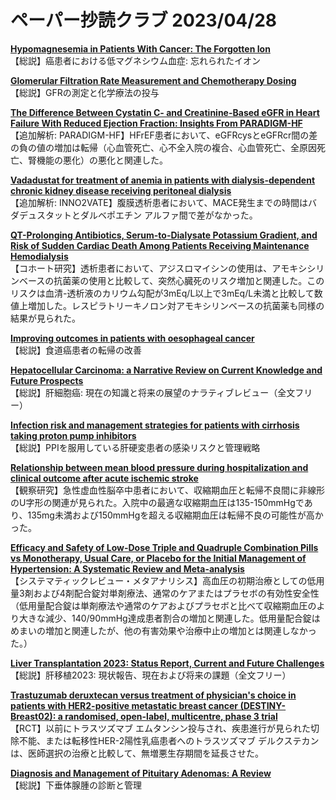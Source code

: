 # ペーパー抄読クラブ 2023/04/28

[**Hypomagnesemia in Patients With Cancer: The Forgotten Ion**](https://pubmed.ncbi.nlm.nih.gov/37086496/)  
【総説】癌患者における低マグネシウム血症: 忘れられたイオン

[**Glomerular Filtration Rate Measurement and Chemotherapy Dosing**](https://pubmed.ncbi.nlm.nih.gov/37086497/)  
【総説】GFRの測定と化学療法の投与

[**The Difference Between Cystatin C- and Creatinine-Based eGFR in Heart Failure With Reduced Ejection Fraction: Insights From PARADIGM-HF**](https://pubmed.ncbi.nlm.nih.gov/37086965/)  
【追加解析: PARADIGM-HF】HFrEF患者において、eGFRcysとeGFRcr間の差の負の値の増加は転帰（心血管死亡、心不全入院の複合、心血管死亡、全原因死亡、腎機能の悪化）の悪化と関連した。

[**Vadadustat for treatment of anemia in patients with dialysis-dependent chronic kidney disease receiving peritoneal dialysis**](https://pubmed.ncbi.nlm.nih.gov/37096396/)  
【追加解析: INNO2VATE】腹膜透析患者において、MACE発生までの時間はバダデュスタットとダルベポエチン アルファ間で差がなかった。

[**QT-Prolonging Antibiotics, Serum-to-Dialysate Potassium Gradient, and Risk of Sudden Cardiac Death Among Patients Receiving Maintenance Hemodialysis**](https://pubmed.ncbi.nlm.nih.gov/37113163/)  
【コホート研究】透析患者において、アジスロマイシンの使用は、アモキシシリンベースの抗菌薬の使用と比較して、突然心臓死のリスク増加と関連した。このリスクは血清-透析液のカリウム勾配が3mEq/L以上で3mEq/L未満と比較して数値上増加した。レスピラトリーキノロン対アモキシリンベースの抗菌薬も同様の結果が見られた。

[**Improving outcomes in patients with oesophageal cancer**](https://pubmed.ncbi.nlm.nih.gov/37085570/)  
【総説】食道癌患者の転帰の改善

[**Hepatocellular Carcinoma: a Narrative Review on Current Knowledge and Future Prospects**](https://pubmed.ncbi.nlm.nih.gov/37103744/)  
【総説】肝細胞癌: 現在の知識と将来の展望のナラティブレビュー（全文フリー）

[**Infection risk and management strategies for patients with cirrhosis taking proton pump inhibitors**](https://pubmed.ncbi.nlm.nih.gov/37105716/)  
【総説】PPIを服用している肝硬変患者の感染リスクと管理戦略

[**Relationship between mean blood pressure during hospitalization and clinical outcome after acute ischemic stroke**](https://pubmed.ncbi.nlm.nih.gov/37081452/)  
【観察研究】急性虚血性脳卒中患者において、収縮期血圧と転帰不良間に非線形のU字形の関連が見られた。入院中の最適な収縮期血圧は135-150mmHgであり、135mg未満および150mmHgを超える収縮期血圧は転帰不良の可能性が高かった。

[**Efficacy and Safety of Low-Dose Triple and Quadruple Combination Pills vs Monotherapy, Usual Care, or Placebo for the Initial Management of Hypertension: A Systematic Review and Meta-analysis**](https://pubmed.ncbi.nlm.nih.gov/37099314/)  
【システマティックレビュー・メタアナリシス】高血圧の初期治療としての低用量3剤および4剤配合錠対単剤療法、通常のケアまたはプラセボの有効性安全性（低用量配合錠は単剤療法や通常のケアおよびプラセボと比べて収縮期血圧のより大きな減少、140/90mmHg達成患者割合の増加と関連した。低用量配合錠はめまいの増加と関連したが、他の有害効果や治療中止の増加とは関連しなかった。）

[**Liver Transplantation 2023: Status Report, Current and Future Challenges**](https://pubmed.ncbi.nlm.nih.gov/37084928/)  
【総説】肝移植2023: 現状報告、現在および将来の課題（全文フリー）

[**Trastuzumab deruxtecan versus treatment of physician's choice in patients with HER2-positive metastatic breast cancer (DESTINY-Breast02): a randomised, open-label, multicentre, phase 3 trial**](https://pubmed.ncbi.nlm.nih.gov/37086745/)  
【RCT】以前にトラスツズマブ エムタンシン投与され、疾患進行が見られた切除不能、または転移性HER-2陽性乳癌患者へのトラスツズマブ デルクステカンは、医師選択の治療と比較して、無増悪生存期間を延長させた。

[**Diagnosis and Management of Pituitary Adenomas: A Review**](https://pubmed.ncbi.nlm.nih.gov/37097352/)  
【総説】下垂体腺腫の診断と管理